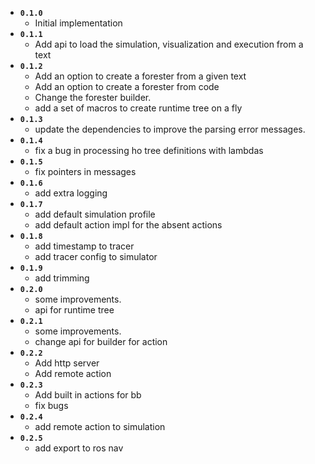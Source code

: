 * **`0.1.0`**
  * Initial implementation
* **`0.1.1`**
  * Add api to load the simulation, visualization and execution from a text
* **`0.1.2`**
  * Add an option to create a forester from a given text
  * Add an option to create a forester from code
  * Change the forester builder.
  * add a set of macros to create runtime tree on a fly
* **`0.1.3`**
  * update the dependencies to improve the parsing error messages.
* **`0.1.4`**
  * fix a bug in processing ho tree definitions with lambdas
* **`0.1.5`**
  * fix pointers in messages
* **`0.1.6`**
  * add extra logging
* **`0.1.7`**
  * add default simulation profile
  * add default action impl for the absent actions
* **`0.1.8`** 
  * add timestamp to tracer
  * add tracer config to simulator
* **`0.1.9`**
  * add trimming
* **`0.2.0`**
  * some improvements.
  * api for runtime tree
* **`0.2.1`**
  * some improvements.
  * change api for builder for action
* **`0.2.2`**
  * Add http server
  * Add remote action
* **`0.2.3`**
  * Add built in actions for bb
  * fix bugs
* **`0.2.4`**
  * add remote action to simulation 
* **`0.2.5`**
  * add export to ros nav 
 
